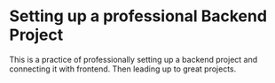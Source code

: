 # Setting up a professional Backend Project

This is a practice of professionally setting up a backend project and connecting it with frontend. Then leading up to great projects.